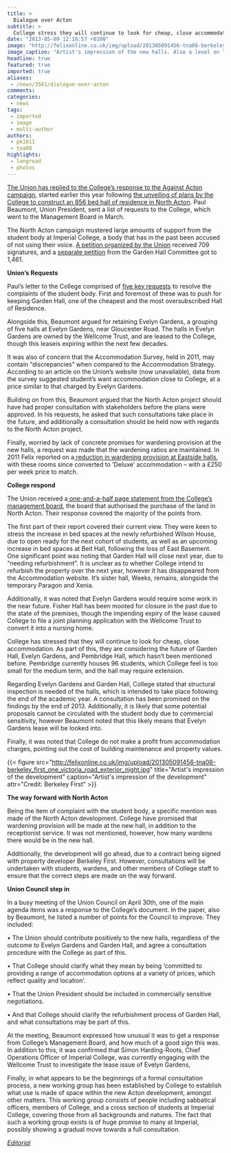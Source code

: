```yaml
---
title: >
  Dialogue over Acton
subtitle: >
  College stress they will continue to look for cheap, close accommodation Structural inspection of Evelyn Gardens and Garden Hall Garden removed from website with Paragon and Xenia remaining Working group of staff and students set up for Acton development
date: "2013-05-09 12:18:57 +0100"
image: "http://felixonline.co.uk/img/upload/201305091456-tna08-berkeley_first_one_victoria_road_exterior_day.jpg"
image_caption: "Artist's impression of the new halls. Also a level on The Sims 5, maybe..."
headline: true
featured: true
imported: true
aliases:
 - /news/3561/dialogue-over-acton
comments:
categories:
 - news
tags:
 - imported
 - image
 - multi-author
authors:
 - pk1811
 - tna08
highlights:
 - longread
 - photos
---
```


[The Union has replied to the College’s response to the Against Acton campaign](https://www.imperialcollegeunion.org/your-union/how-were-run/committees/12-13/Union_Council/file/1892), started earlier this year following [the unveiling of plans by the College to construct an 856 bed hall of residence in North Acton](http://felixonline.co.uk/news/3347/anger-over-new-halls/). Paul Beaumont, Union President, sent a list of requests to the College, which went to the Management Board in March.

The North Acton campaign mustered large amounts of support from the student body at Imperial College, a body that has in the past been accused of not using their voice. [A petition organized by the Union](https://union.ic.ac.uk/presidents/againstacton/) received 709 signatures, and a [separate petition](http://www.change.org/petitions/imperial-college-save-garden-hall) from the Garden Hall Committee got to 1,461.

__Union’s Requests__

Paul’s letter to the College comprised of [five key requests](http://felixonline.co.uk/news/3354/union-requests-to-college/) to resolve the complaints of the student body. First and foremost of these was to push for keeping Garden Hall, one of the cheapest and the most oversubscribed Hall of Residence.

Alongside this, Beaumont argued for retaining Evelyn Gardens, a grouping of five halls at Evelyn Gardens, near Gloucester Road. The halls in Evelyn Gardens are owned by the Wellcome Trust, and are leased to the College, though this leaseis expiring within the next few decades.

It was also of concern that the Accommodation Survey, held in 2011, may contain “discrepancies” when compared to the Accommodation Strategy. According to an article on the Union’s website (now unavailable), data from the survey suggested student’s want accommodation close to College, at a price similar to that charged by Evelyn Gardens.

Building on from this, Beaumont argued that the North Acton project should have had proper consultation with stakeholders before the plans were approved. In his requests, he asked that such consultations take place in the future, and additionally a consultation should be held now with regards to the North Acton project.

Finally, worried by lack of concrete promises for wardening provision at the new halls, a request was made that the wardening ratios are maintained. In 2011 Felix reported on a[ reduction in wardening provision at Eastside halls](http://felixonline.co.uk/news/1250/reduction-in-subwarden-numbers/), with these rooms since converted to ‘Deluxe’ accommodation – with a £250 per week price to match.

__College respond__

The Union received a[ one-and-a-half page statement from the College’s management board](https://www.imperialcollegeunion.org/your-union/campaigns/accommodation/colleges-response), the board that authorised the purchase of the land in North Acton. Their response covered the majority of the points from.

The first part of their report covered their current view. They were keen to stress the increase in bed spaces at the newly refurbished Wilson House, due to open ready for the next cohort of students, as well as an upcoming increase in bed spaces at Beit Hall, following the loss of East Basement.
 One significant point was noting that Garden Hall will close next year, due to “needing refurbishment”. It is unclear as to whether College intend to refurbish the property over the next year, however it has disappeared from the Accommodation website. It’s sister hall, Weeks, remains, alongside the temporary Paragon and Xenia.

Additionally, it was noted that Evelyn Gardens would require some work in the near future. Fisher Hall has been mooted for closure in the past due to the state of the premises, though the impending expiry of the lease caused College to file a joint planning application with the Wellcome Trust to convert it into a nursing home.

College has stressed that they will continue to look for cheap, close accommodation. As part of this, they are considering the future of Garden Hall, Evelyn Gardens, and Pembridge Hall, which hasn’t been mentioned before. Pembridge currently houses 96 students, which College feel is too small for the medium term, and the hall may require extension.

Regarding Evelyn Gardens and Garden Hall, College stated that structural inspection is needed of the halls, which is intended to take place following the end of the academic year. A consultation has been promised on the findings by the end of 2013. Additionally, it is likely that some potential proposals cannot be circulated with the student body due to commercial sensitivity, however Beaumont noted that this likely means that Evelyn Gardens lease will be looked into.

Finally, it was noted that College do not make a profit from accommodation charges, pointing out the cost of building maintenance and property values.

{{< figure src="http://felixonline.co.uk/img/upload/201305091456-tna08-berkeley_first_one_victoria_road_exterior_night.jpg" title="Artist's impression of the development" caption="Artist's impression of the development" attr="Credit: Berkeley First" >}}

__The way forward with North Acton__

Being the item of complaint with the student body, a specific mention was made of the North Acton development. College have promised that wardening provision will be made at the new hall, in addition to the receptionist service. It was not mentioned, however, how many wardens there would be in the new hall.

Additionally, the development will go ahead, due to a contract being signed with property developer Berkeley First. However, consultations will be undertaken with students, wardens, and other members of College staff to ensure that the correct steps are made on the way forward.

__Union Council step in__

In a busy meeting of the Union Council on April 30th, one of the main agenda items was a response to the College’s document. In the paper, also by Beaumont, he listed a number of points for the Council to improve. They included:

• The Union should contribute positively to the new halls, regardless of the outcome to Evelyn Gardens and Garden Hall, and agree a consultation procedure with the College as part of this.

• That College should clarify what they mean by being ‘committed to providing a range of accommodation options at a variety of prices, which reflect quality and location’.

• That the Union President should be included in commercially sensitive negotiations.

• And that College should clarify the refurbishment process of Garden Hall, and what consultations may be part of this.

At the meeting, Beaumont expressed how unusual it was to get a response from College’s Management Board, and how much of a good sign this was. In addition to this, it was confirmed that Simon Harding-Roots, Chief Operations Officer of Imperial College, was currently engaging with the Wellcome Trust to investigate the lease issue of Evelyn Gardens,

Finally, in what appears to be the beginnings of a formal consultation process, a new working group has been established by College to establish what use is made of space within the new Acton development, amongst other matters. This working group consists of people including sabbatical officers, members of College, and a cross section of students at Imperial College, covering those from all backgrounds and natures. The fact that such a working group exists is of huge promise to many at Imperial, possibly showing a gradual move towards a full consultation.

_[Editorial](http://felixonline.co.uk/comment/3562/examining-hope/)_
